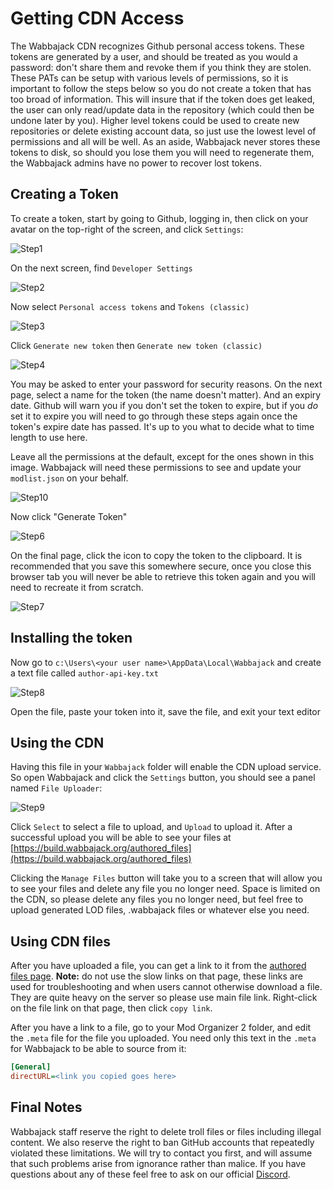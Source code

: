 # Getting CDN Access

The Wabbajack CDN recognizes Github personal access tokens. These tokens are generated by a user, and should be treated as you would a password: don't share them and revoke them if you think they are stolen. These PATs can be setup with various levels of permissions, so it is important to follow the steps below so you do not create a token that has too broad of information. This will insure that if the token does get leaked, the user can only read/update data in the repository (which could then be undone later by you). Higher level tokens could be used to create new repositories or delete existing account data, so just use the lowest level of permissions and all will be well. As an aside, Wabbajack never stores these tokens to disk, so should you lose them you will need to regenerate them, the Wabbajack admins have no power to recover lost tokens. 

## Creating a Token

To create a token, start by going to Github, logging in, then click on your avatar on the top-right of the screen, and click `Settings`:

![Step1](https://user-images.githubusercontent.com/654621/161365541-f21082d8-ea97-4dcd-a462-bf614221deb2.png)

On the next screen, find `Developer Settings`

![Step2](https://user-images.githubusercontent.com/654621/161365547-03428256-5e49-40b7-a21b-06335dbc8417.png)

Now select `Personal access tokens` and `Tokens (classic)`

![Step3](https://user-images.githubusercontent.com/654621/161365587-ad0a0589-6765-4b66-983d-1e80f27165dc.png)

Click `Generate new token` then `Generate new token (classic)`

![Step4](https://user-images.githubusercontent.com/654621/161365616-0cf0b484-fe00-4a6f-a210-45e3e68d6ced.png)

You may be asked to enter your password for security reasons. On the next page, select a name for the token (the name doesn't matter). And an expiry date. Github will warn you if you don't set the token to expire, but if you *do* set it to expire you will need to go through these steps again once the token's expire date has passed. It's up to you what to decide what to time length to use here.

Leave all the permissions at the default, except for the ones shown in this image. Wabbajack will need these permissions to see and update your `modlist.json` on your behalf.

![Step10](https://user-images.githubusercontent.com/654621/161394552-61c02f18-6622-47b9-8d98-0955dfbf8c42.png)

Now click "Generate Token"

![Step6](https://user-images.githubusercontent.com/654621/161365721-82f9caf3-c1b3-4724-ab81-c26e6ffffd97.png)

On the final page, click the icon to copy the token to the clipboard. It is recommended that you save this somewhere secure, once you close this browser tab you will never be able to retrieve this token again and you will need to recreate it from scratch.

![Step7](https://user-images.githubusercontent.com/654621/161365754-11491cb8-06e5-493e-a23d-e891688716e7.png)

## Installing the token

Now go to `c:\Users\<your user name>\AppData\Local\Wabbajack` and create a text file called `author-api-key.txt`

![Step8](https://user-images.githubusercontent.com/654621/161365868-b66b646e-28cb-4178-a55c-d7f97260e02e.png)

Open the file, paste your token into it, save the file, and exit your text editor

## Using the CDN

Having this file in your `Wabbajack` folder will enable the CDN upload service. So open Wabbajack and click the `Settings` button, you should see a panel named `File Uploader`:

![Step9](https://user-images.githubusercontent.com/654621/161365931-ef977ad2-2b53-462b-b70e-562cf7de1eb4.png)

Click `Select` to select a file to upload, and `Upload` to upload it. After a successful upload you will be able to see your files at [https://build.wabbajack.org/authored_files](https://build.wabbajack.org/authored_files)

Clicking the `Manage Files` button will take you to a screen that will allow you to see your files and delete any file you no longer need. Space is limited on the CDN, so please delete any files you no longer need, but feel free to upload generated LOD files, .wabbajack files or whatever else you need. 

## Using CDN files

After you have uploaded a file, you can get a link to it from the [authored files page](https://build.wabbajack.org/authored_files). **Note:** do not use the slow links on that page, these links are used for troubleshooting and when users cannot otherwise download a file. They are quite heavy on the server so please use main file link. Right-click on the file link on that page, then click `copy link`.

After you have a link to a file, go to your Mod Organizer 2 folder, and edit the `.meta` file for the file you uploaded. You need only this text in the `.meta` for Wabbajack to be able to source from it:

```ini
[General]
directURL=<link you copied goes here>
```

## Final Notes

Wabbajack staff reserve the right to delete troll files or files including illegal content. We also reserve the right to ban GitHub accounts that repeatedly violated these limitations. We will try to contact you first, and will assume that such problems arise from ignorance rather than malice.  If you have questions about any of these feel free to ask on our official [Discord](https://discord.gg/wabbajack).
